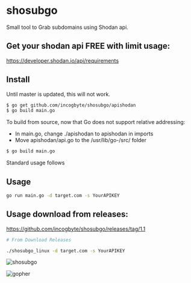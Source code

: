 # shosubgo
Small tool to Grab subdomains using Shodan api.

## Get your shodan api FREE with limit usage:
<https://developer.shodan.io/api/requirements>

## Install

Until master is updated, this will not work.

```bash
$ go get github.com/incogbyte/shosubgo/apishodan
$ go build main.go
```

To build from source, now that Go does not support relative addressing:
- In main.go, change ./apishodan to apishodan in imports
- Move apishodan/api.go to the /usr/lib/go-<version>/src/ folder

```bash
$ go build main.go
```
Standard usage follows

## Usage
```bash
go run main.go -d target.com -s YourAPIKEY
```
## Usage download from releases:

https://github.com/incogbyte/shosubgo/releases/tag/1.1

```bash
# From Download Releases

./shosubgo_linux -d target.com -s YourAPIKEY
```

![shosubgo](https://raw.githubusercontent.com/incogbyte/shosubgo/master/shosubgo.png)


![gopher](https://encrypted-tbn0.gstatic.com/images?q=tbn%3AANd9GcTFcFPxQzLnq18PnHBkUxF6KfavmHX9q6Ukz-JWSNOg7iJu7Dsy)
